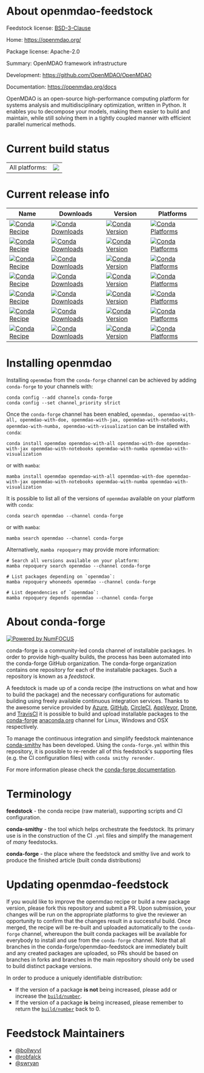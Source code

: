 About openmdao-feedstock
========================

Feedstock license: [BSD-3-Clause](https://github.com/conda-forge/openmdao-feedstock/blob/main/LICENSE.txt)

Home: https://openmdao.org/

Package license: Apache-2.0

Summary: OpenMDAO framework infrastructure

Development: https://github.com/OpenMDAO/OpenMDAO

Documentation: https://openmdao.org/docs

OpenMDAO is an open-source high-performance computing platform
for systems analysis and multidisciplinary optimization, written in Python. It
enables you to decompose your models, making them easier to build and maintain,
while still solving them in a tightly coupled manner with efficient parallel
numerical methods.

Current build status
====================


<table><tr><td>All platforms:</td>
    <td>
      <a href="https://dev.azure.com/conda-forge/feedstock-builds/_build/latest?definitionId=7766&branchName=main">
        <img src="https://dev.azure.com/conda-forge/feedstock-builds/_apis/build/status/openmdao-feedstock?branchName=main">
      </a>
    </td>
  </tr>
</table>

Current release info
====================

| Name | Downloads | Version | Platforms |
| --- | --- | --- | --- |
| [![Conda Recipe](https://img.shields.io/badge/recipe-openmdao-green.svg)](https://anaconda.org/conda-forge/openmdao) | [![Conda Downloads](https://img.shields.io/conda/dn/conda-forge/openmdao.svg)](https://anaconda.org/conda-forge/openmdao) | [![Conda Version](https://img.shields.io/conda/vn/conda-forge/openmdao.svg)](https://anaconda.org/conda-forge/openmdao) | [![Conda Platforms](https://img.shields.io/conda/pn/conda-forge/openmdao.svg)](https://anaconda.org/conda-forge/openmdao) |
| [![Conda Recipe](https://img.shields.io/badge/recipe-openmdao--with--all-green.svg)](https://anaconda.org/conda-forge/openmdao-with-all) | [![Conda Downloads](https://img.shields.io/conda/dn/conda-forge/openmdao-with-all.svg)](https://anaconda.org/conda-forge/openmdao-with-all) | [![Conda Version](https://img.shields.io/conda/vn/conda-forge/openmdao-with-all.svg)](https://anaconda.org/conda-forge/openmdao-with-all) | [![Conda Platforms](https://img.shields.io/conda/pn/conda-forge/openmdao-with-all.svg)](https://anaconda.org/conda-forge/openmdao-with-all) |
| [![Conda Recipe](https://img.shields.io/badge/recipe-openmdao--with--doe-green.svg)](https://anaconda.org/conda-forge/openmdao-with-doe) | [![Conda Downloads](https://img.shields.io/conda/dn/conda-forge/openmdao-with-doe.svg)](https://anaconda.org/conda-forge/openmdao-with-doe) | [![Conda Version](https://img.shields.io/conda/vn/conda-forge/openmdao-with-doe.svg)](https://anaconda.org/conda-forge/openmdao-with-doe) | [![Conda Platforms](https://img.shields.io/conda/pn/conda-forge/openmdao-with-doe.svg)](https://anaconda.org/conda-forge/openmdao-with-doe) |
| [![Conda Recipe](https://img.shields.io/badge/recipe-openmdao--with--jax-green.svg)](https://anaconda.org/conda-forge/openmdao-with-jax) | [![Conda Downloads](https://img.shields.io/conda/dn/conda-forge/openmdao-with-jax.svg)](https://anaconda.org/conda-forge/openmdao-with-jax) | [![Conda Version](https://img.shields.io/conda/vn/conda-forge/openmdao-with-jax.svg)](https://anaconda.org/conda-forge/openmdao-with-jax) | [![Conda Platforms](https://img.shields.io/conda/pn/conda-forge/openmdao-with-jax.svg)](https://anaconda.org/conda-forge/openmdao-with-jax) |
| [![Conda Recipe](https://img.shields.io/badge/recipe-openmdao--with--notebooks-green.svg)](https://anaconda.org/conda-forge/openmdao-with-notebooks) | [![Conda Downloads](https://img.shields.io/conda/dn/conda-forge/openmdao-with-notebooks.svg)](https://anaconda.org/conda-forge/openmdao-with-notebooks) | [![Conda Version](https://img.shields.io/conda/vn/conda-forge/openmdao-with-notebooks.svg)](https://anaconda.org/conda-forge/openmdao-with-notebooks) | [![Conda Platforms](https://img.shields.io/conda/pn/conda-forge/openmdao-with-notebooks.svg)](https://anaconda.org/conda-forge/openmdao-with-notebooks) |
| [![Conda Recipe](https://img.shields.io/badge/recipe-openmdao--with--numba-green.svg)](https://anaconda.org/conda-forge/openmdao-with-numba) | [![Conda Downloads](https://img.shields.io/conda/dn/conda-forge/openmdao-with-numba.svg)](https://anaconda.org/conda-forge/openmdao-with-numba) | [![Conda Version](https://img.shields.io/conda/vn/conda-forge/openmdao-with-numba.svg)](https://anaconda.org/conda-forge/openmdao-with-numba) | [![Conda Platforms](https://img.shields.io/conda/pn/conda-forge/openmdao-with-numba.svg)](https://anaconda.org/conda-forge/openmdao-with-numba) |
| [![Conda Recipe](https://img.shields.io/badge/recipe-openmdao--with--visualization-green.svg)](https://anaconda.org/conda-forge/openmdao-with-visualization) | [![Conda Downloads](https://img.shields.io/conda/dn/conda-forge/openmdao-with-visualization.svg)](https://anaconda.org/conda-forge/openmdao-with-visualization) | [![Conda Version](https://img.shields.io/conda/vn/conda-forge/openmdao-with-visualization.svg)](https://anaconda.org/conda-forge/openmdao-with-visualization) | [![Conda Platforms](https://img.shields.io/conda/pn/conda-forge/openmdao-with-visualization.svg)](https://anaconda.org/conda-forge/openmdao-with-visualization) |

Installing openmdao
===================

Installing `openmdao` from the `conda-forge` channel can be achieved by adding `conda-forge` to your channels with:

```
conda config --add channels conda-forge
conda config --set channel_priority strict
```

Once the `conda-forge` channel has been enabled, `openmdao, openmdao-with-all, openmdao-with-doe, openmdao-with-jax, openmdao-with-notebooks, openmdao-with-numba, openmdao-with-visualization` can be installed with `conda`:

```
conda install openmdao openmdao-with-all openmdao-with-doe openmdao-with-jax openmdao-with-notebooks openmdao-with-numba openmdao-with-visualization
```

or with `mamba`:

```
mamba install openmdao openmdao-with-all openmdao-with-doe openmdao-with-jax openmdao-with-notebooks openmdao-with-numba openmdao-with-visualization
```

It is possible to list all of the versions of `openmdao` available on your platform with `conda`:

```
conda search openmdao --channel conda-forge
```

or with `mamba`:

```
mamba search openmdao --channel conda-forge
```

Alternatively, `mamba repoquery` may provide more information:

```
# Search all versions available on your platform:
mamba repoquery search openmdao --channel conda-forge

# List packages depending on `openmdao`:
mamba repoquery whoneeds openmdao --channel conda-forge

# List dependencies of `openmdao`:
mamba repoquery depends openmdao --channel conda-forge
```


About conda-forge
=================

[![Powered by
NumFOCUS](https://img.shields.io/badge/powered%20by-NumFOCUS-orange.svg?style=flat&colorA=E1523D&colorB=007D8A)](https://numfocus.org)

conda-forge is a community-led conda channel of installable packages.
In order to provide high-quality builds, the process has been automated into the
conda-forge GitHub organization. The conda-forge organization contains one repository
for each of the installable packages. Such a repository is known as a *feedstock*.

A feedstock is made up of a conda recipe (the instructions on what and how to build
the package) and the necessary configurations for automatic building using freely
available continuous integration services. Thanks to the awesome service provided by
[Azure](https://azure.microsoft.com/en-us/services/devops/), [GitHub](https://github.com/),
[CircleCI](https://circleci.com/), [AppVeyor](https://www.appveyor.com/),
[Drone](https://cloud.drone.io/welcome), and [TravisCI](https://travis-ci.com/)
it is possible to build and upload installable packages to the
[conda-forge](https://anaconda.org/conda-forge) [anaconda.org](https://anaconda.org/)
channel for Linux, Windows and OSX respectively.

To manage the continuous integration and simplify feedstock maintenance
[conda-smithy](https://github.com/conda-forge/conda-smithy) has been developed.
Using the ``conda-forge.yml`` within this repository, it is possible to re-render all of
this feedstock's supporting files (e.g. the CI configuration files) with ``conda smithy rerender``.

For more information please check the [conda-forge documentation](https://conda-forge.org/docs/).

Terminology
===========

**feedstock** - the conda recipe (raw material), supporting scripts and CI configuration.

**conda-smithy** - the tool which helps orchestrate the feedstock.
                   Its primary use is in the construction of the CI ``.yml`` files
                   and simplify the management of *many* feedstocks.

**conda-forge** - the place where the feedstock and smithy live and work to
                  produce the finished article (built conda distributions)


Updating openmdao-feedstock
===========================

If you would like to improve the openmdao recipe or build a new
package version, please fork this repository and submit a PR. Upon submission,
your changes will be run on the appropriate platforms to give the reviewer an
opportunity to confirm that the changes result in a successful build. Once
merged, the recipe will be re-built and uploaded automatically to the
`conda-forge` channel, whereupon the built conda packages will be available for
everybody to install and use from the `conda-forge` channel.
Note that all branches in the conda-forge/openmdao-feedstock are
immediately built and any created packages are uploaded, so PRs should be based
on branches in forks and branches in the main repository should only be used to
build distinct package versions.

In order to produce a uniquely identifiable distribution:
 * If the version of a package **is not** being increased, please add or increase
   the [``build/number``](https://docs.conda.io/projects/conda-build/en/latest/resources/define-metadata.html#build-number-and-string).
 * If the version of a package **is** being increased, please remember to return
   the [``build/number``](https://docs.conda.io/projects/conda-build/en/latest/resources/define-metadata.html#build-number-and-string)
   back to 0.

Feedstock Maintainers
=====================

* [@bollwyvl](https://github.com/bollwyvl/)
* [@robfalck](https://github.com/robfalck/)
* [@swryan](https://github.com/swryan/)

